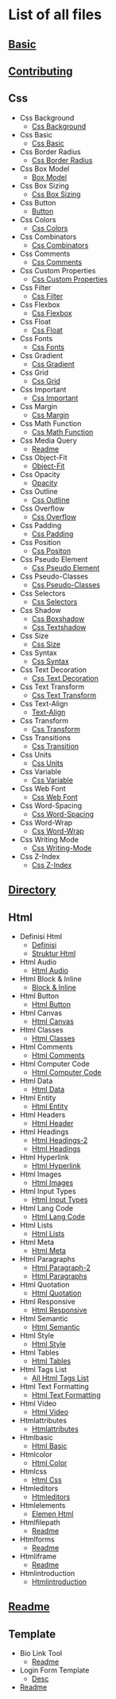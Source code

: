 # List of all files

## [Basic](.//BASIC.md)

## [Contributing](.//CONTRIBUTING.md)

## Css
  * Css Background
    * [Css Background](./CSS/CSS%20Background/CSS%20Background.md)
  * Css Basic
    * [Css Basic](./CSS/CSS%20Basic/CSS%20Basic.md)
  * Css Border Radius
    * [Css Border Radius](./CSS/CSS%20Border%20Radius/CSS%20Border%20Radius.md)
  * Css Box Model
    * [Box Model](./CSS/CSS%20Box%20Model/box%20model.md)
  * Css Box Sizing
    * [Css Box Sizing](./CSS/CSS%20Box%20Sizing/CSS%20Box%20Sizing.md)
  * Css Button
    * [Button](./CSS/CSS%20Button/button.md)
  * Css Colors
    * [Css Colors](./CSS/CSS%20Colors/CSS%20Colors.md)
  * Css Combinators
    * [Css Combinators](./CSS/CSS%20Combinators/CSS%20Combinators.md)
  * Css Comments
    * [Css Comments](./CSS/CSS%20Comments/CSS%20Comments.md)
  * Css Custom Properties
    * [Css Custom Properties](./CSS/CSS%20Custom%20Properties/CSS%20Custom%20Properties.md)
  * Css Filter
    * [Css Filter](./CSS/CSS%20filter/CSS%20filter.md)
  * Css Flexbox
    * [Css Flexbox](./CSS/CSS%20Flexbox/CSS%20Flexbox.md)
  * Css Float
    * [Css Float](./CSS/CSS%20Float/CSS%20Float.md)
  * Css Fonts
    * [Css Fonts](./CSS/CSS%20Fonts/CSS%20Fonts.md)
  * Css Gradient
    * [Css Gradient](./CSS/CSS%20Gradient/CSS%20Gradient.md)
  * Css Grid
    * [Css Grid](./CSS/CSS%20Grid/CSS%20Grid.md)
  * Css Important
    * [Css Important](./CSS/CSS%20Important/CSS%20Important.md)
  * Css Margin
    * [Css Margin](./CSS/CSS%20Margin/CSS%20Margin.md)
  * Css Math Function
    * [Css Math Function](./CSS/CSS%20Math%20Function/CSS%20Math%20Function.md)
  * Css Media Query
    * [Readme](./CSS/CSS%20Media%20Query/README.md)
  * Css Object-Fit
    * [Object-Fit](./CSS/CSS%20Object-Fit/Object-Fit.md)
  * Css Opacity
    * [Opacity](./CSS/CSS%20Opacity/opacity.md)
  * Css Outline
    * [Css Outline](./CSS/CSS%20Outline/CSS%20Outline.md)
  * Css Overflow
    * [Css Overflow](./CSS/CSS%20Overflow/CSS%20Overflow.md)
  * Css Padding
    * [Css Padding](./CSS/CSS%20Padding/CSS%20Padding.md)
  * Css Position
    * [Css Positon](./CSS/CSS%20Position/css_positon.md)
  * Css Pseudo Element
    * [Css Pseudo Element](./CSS/CSS%20Pseudo%20Element/CSS%20Pseudo%20Element.md)
  * Css Pseudo-Classes
    * [Css Pseudo-Classes](./CSS/CSS%20Pseudo-classes/CSS%20Pseudo-classes.md)
  * Css Selectors
    * [Css Selectors](./CSS/CSS%20Selectors/CSS%20Selectors.md)
  * Css Shadow
    * [Css Boxshadow](./CSS/CSS%20Shadow/CSS%20boxShadow.md)
    * [Css Textshadow](./CSS/CSS%20Shadow/CSS%20textShadow.md)
  * Css Size
    * [Css Size](./CSS/CSS%20Size/CSS%20size.md)
  * Css Syntax
    * [Css Syntax](./CSS/CSS%20Syntax/CSS%20Syntax.md)
  * Css Text Decoration
    * [Css Text Decoration](./CSS/CSS%20Text%20Decoration/CSS%20Text%20Decoration.md)
  * Css Text Transform
    * [Css Text Transform](./CSS/CSS%20Text%20Transform/CSS%20Text%20Transform.md)
  * Css Text-Align
    * [Text-Align](./CSS/CSS%20Text-align/text-align.md)
  * Css Transform
    * [Css Transform](./CSS/CSS%20Transform/CSS%20Transform.md)
  * Css Transitions
    * [Css Transition](./CSS/CSS%20Transitions/css%20transition.md)
  * Css Units
    * [Css Units](./CSS/CSS%20Units/CSS%20Units.md)
  * Css Variable
    * [Css Variable](./CSS/CSS%20Variable/CSS%20Variable.md)
  * Css Web Font
    * [Css Web Font](./CSS/CSS%20Web%20Font/CSS%20Web%20Font.md)
  * Css Word-Spacing
    * [Css Word-Spacing](./CSS/CSS%20Word-Spacing/CSS%20Word-Spacing.md)
  * Css Word-Wrap
    * [Css Word-Wrap](./CSS/CSS%20word-wrap/CSS%20word-wrap.md)
  * Css Writing Mode
    * [ Css Writing-Mode](./CSS/CSS%20Writing%20Mode/%20css%20writing-mode.md)
  * Css Z-Index
    * [Css Z-Index](./CSS/CSS%20Z-index/CSS%20Z-index.md)

## [Directory](.//DIRECTORY.md)

## Html
  * Definisi Html
    * [Definisi](./HTML/Definisi%20HTML/Definisi.md)
    * [Struktur Html](./HTML/Definisi%20HTML/Struktur%20HTML.md)
  * Html Audio
    * [Html Audio](./HTML/HTML%20Audio/HTML%20Audio.md)
  * Html Block & Inline
    * [Block & Inline](./HTML/HTML%20Block%20&%20Inline/block%20&%20Inline.md)
  * Html Button
    * [Html Button](./HTML/HTML%20Button/HTML%20Button.md)
  * Html Canvas
    * [Html Canvas](./HTML/HTML%20Canvas/HTML%20Canvas.md)
  * Html Classes
    * [Html Classes](./HTML/HTML%20Classes/HTML%20Classes.md)
  * Html Comments
    * [Html Comments](./HTML/HTML%20Comments/HTML%20Comments.md)
  * Html Computer Code
    * [Html Computer Code](./HTML/HTML%20Computer%20Code/HTML%20Computer%20Code.md)
  * Html Data
    * [Html Data](./HTML/HTML%20Data/HTML%20Data.md)
  * Html Entity
    * [Html Entity](./HTML/HTML%20Entity/HTML%20Entity.md)
  * Html Headers
    * [Html Header](./HTML/HTML%20Headers/HTML%20Header.md)
  * Html Headings
    * [Html Headings-2](./HTML/HTML%20Headings/HTML%20Headings-2.md)
    * [Html Headings](./HTML/HTML%20Headings/HTML%20Headings.md)
  * Html Hyperlink
    * [Html Hyperlink](./HTML/HTML%20HyperLink/HTML%20HyperLink.md)
  * Html Images
    * [Html Images](./HTML/HTML%20Images/HTML%20Images.md)
  * Html Input Types
    * [Html Input Types](./HTML/HTML%20Input%20Types/HTML%20Input%20Types.md)
  * Html Lang Code
    * [Html Lang Code](./HTML/HTML%20Lang%20Code/HTML%20Lang%20Code.md)
  * Html Lists
    * [Html Lists](./HTML/HTML%20Lists/HTML%20Lists.md)
  * Html Meta
    * [Html Meta](./HTML/HTML%20Meta/HTML%20meta.md)
  * Html Paragraphs
    * [Html Paragraph-2](./HTML/HTML%20Paragraphs/HTML%20Paragraph-2.md)
    * [Html Paragraphs](./HTML/HTML%20Paragraphs/HTML%20Paragraphs.md)
  * Html Quotation
    * [Html Quotation](./HTML/HTML%20Quotation/HTML%20Quotation.md)
  * Html Responsive
    * [Html Responsive](./HTML/HTML%20Responsive/HTML%20Responsive.md)
  * Html Semantic
    * [Html Semantic](./HTML/HTML%20Semantic/HTML%20Semantic.md)
  * Html Style
    * [Html Style](./HTML/HTML%20Style/HTML%20Style.md)
  * Html Tables
    * [Html Tables](./HTML/HTML%20Tables/HTML%20Tables.md)
  * Html Tags List
    * [All Html Tags List](./HTML/HTML%20Tags%20List/All%20HTML%20Tags%20List.md)
  * Html Text Formatting
    * [Html Text Formatting](./HTML/HTML%20Text%20Formatting/HTML%20Text%20Formatting.md)
  * Html Video
    * [Html Video](./HTML/HTML%20Video/HTML%20Video.md)
  * Htmlattributes
    * [Htmlattributes](./HTML/HTMLAttributes/HTMLAttributes.md)
  * Htmlbasic
    * [Html Basic](./HTML/HTMLBasic/html_basic.md)
  * Htmlcolor
    * [Html Color](./HTML/HTMLColor/HTML%20Color.md)
  * Htmlcss
    * [Html Css](./HTML/HTMLCSS/HTML%20CSS.md)
  * Htmleditors
    * [Htmleditors](./HTML/HTMLEditors/HTMLEditors.md)
  * Htmlelements
    * [Elemen Html](./HTML/HTMLElements/elemen_html.md)
  * Htmlfilepath
    * [Readme](./HTML/HTMLFilePath/README.md)
  * Htmlforms
    * [Readme](./HTML/HTMLForms/README.md)
  * Htmliframe
    * [Readme](./HTML/HTMLIFrame/README.md)
  * Htmlintroduction
    * [Htmlintroduction](./HTML/HTMLIntroduction/HTMLIntroduction.md)

## [Readme](.//README.md)

## Template
  * Bio Link Tool
    * [Readme](./Template/Bio%20Link%20Tool/readme.md)
  * Login Form Template
    * [Desc](./Template/Login%20Form%20Template/desc.md)
  * [Readme](./Template/readme.md)
